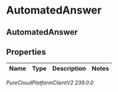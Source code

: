 # AutomatedAnswer

## AutomatedAnswer

## Properties

|Name | Type | Description | Notes|
|------------ | ------------- | ------------- | -------------|



_PureCloudPlatformClientV2 239.0.0_
